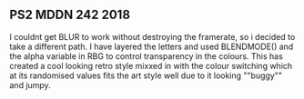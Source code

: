 ## PS2 MDDN 242 2018

I couldnt get BLUR to work without destroying the framerate, so i decided to take a different path. I have layered the letters and used BLENDMODE() and the alpha variable in RBG to control transparency in the colours. This has created a cool looking retro style mixxed in with the colour switching which at its randomised values fits the art style well due to it looking ""buggy"" and jumpy.